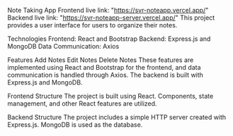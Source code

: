 Note Taking App
Frontend live link: "https://svr-noteapp.vercel.app/"
Backend live link: "https://svr-noteapp-server.vercel.app/"
This project provides a user interface for users to organize their notes.

Technologies
Frontend: React and Bootstrap
Backend: Express.js and MongoDB
Data Communication: Axios

Features
Add Notes
Edit Notes
Delete Notes
These features are implemented using React and Bootstrap for the frontend, and data communication is handled through Axios. The backend is built with Express.js and MongoDB.

Frontend Structure
The project is built using React. Components, state management, and other React features are utilized.

Backend Structure
The project includes a simple HTTP server created with Express.js. MongoDB is used as the database.
